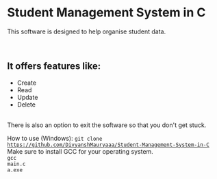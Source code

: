 <h1>Student Management System in C</h1>
<p>This software is designed to help organise student data.</p>
<br>

<h2>It offers features like: </h2>
<ul>
  <li>Create</li>
  <li>Read</li>
  <li>Update</li>
  <li>Delete</li>
</ul>

<br>
There is also an option to exit the software so that you don't get stuck.
<br>

How to use (Windows):
<code>git clone https://github.com/DivyanshMauryaaa/Student-Management-System-in-C</code>
<br>
Make sure to install GCC for your operating system.
<br>
<code>gcc main.c</code>
<br>
<code>a.exe</code>
